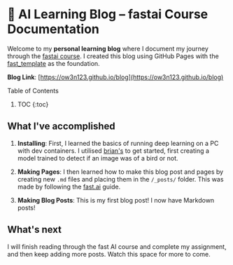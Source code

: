 # 📘 AI Learning Blog – fastai Course Documentation

Welcome to my __personal learning blog__ where I document my journey through the [fastai course](https://course.fast.ai/). I created this blog using GitHub Pages with the [fast_template](https://www.fast.ai/posts/2020-01-16-fast_template.html) as the foundation.

**Blog Link**: [https://ow3n123.github.io/blog](https://ow3n123.github.io/blog)

Table of Contents
1. TOC
{:toc}

## What I've accomplished

1. **Installing**: First, I learned the basics of running deep learning on a PC with dev containers. I utilised [brian's](https://lovellbrian.github.io/2023/10/02/BYODImage.html) to get started, first creating a model trained to detect if an image was of a bird or not.

2. **Making Pages**: I then learned how to make this blog post and pages by creating new `.md` files and placing them in the `/_posts/` folder. This was made by following the [fast.ai](https://www.fast.ai/posts/2020-01-16-fast_template.html) guide.

3. **Making Blog Posts**: This is my first blog post! I now have Markdown posts!

## What's next

I will finish reading through the fast AI course and complete my assignment, and then keep adding more posts. Watch this space for more to come.
